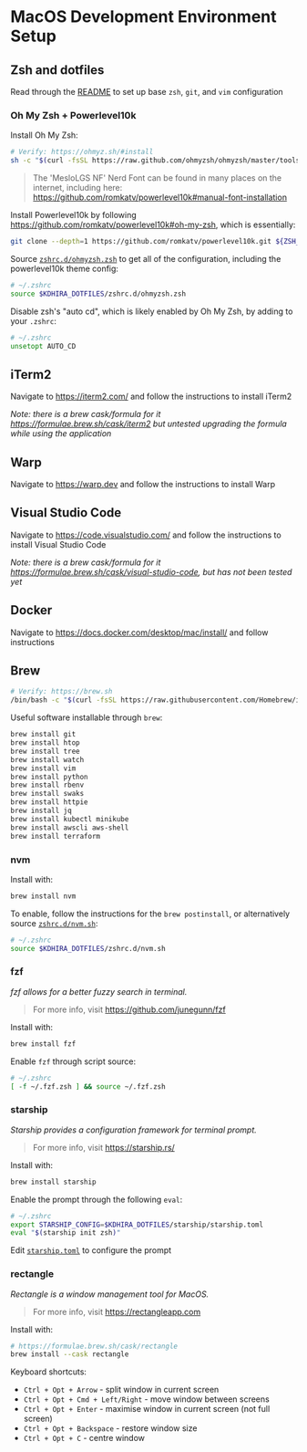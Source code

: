 # MacOS Development Environment Setup

## Zsh and dotfiles

Read through the [README](./README.md) to set up base `zsh`, `git`, and `vim` configuration

### Oh My Zsh + Powerlevel10k

Install Oh My Zsh:

```zsh
# Verify: https://ohmyz.sh/#install
sh -c "$(curl -fsSL https://raw.github.com/ohmyzsh/ohmyzsh/master/tools/install.sh)"
```

> The 'MesloLGS NF' Nerd Font can be found in many places on the internet, including here:
> https://github.com/romkatv/powerlevel10k#manual-font-installation

Install Powerlevel10k by following https://github.com/romkatv/powerlevel10k#oh-my-zsh, which is essentially:

```zsh
git clone --depth=1 https://github.com/romkatv/powerlevel10k.git ${ZSH_CUSTOM:-$HOME/.oh-my-zsh/custom}/themes/powerlevel10k
```

Source [`zshrc.d/ohmyzsh.zsh`](./zshrc.d/ohmyzsh.zsh) to get all of the configuration, including the powerlevel10k theme config:

```zsh
# ~/.zshrc
source $KDHIRA_DOTFILES/zshrc.d/ohmyzsh.zsh
```

Disable zsh's "auto cd", which is likely enabled by Oh My Zsh, by adding to your `.zshrc`:

```zsh
# ~/.zshrc
unsetopt AUTO_CD
```

## iTerm2

Navigate to https://iterm2.com/ and follow the instructions to install iTerm2

_Note: there is a brew cask/formula for it https://formulae.brew.sh/cask/iterm2 but untested upgrading the formula while using the application_

## Warp

Navigate to https://warp.dev and follow the instructions to install Warp

## Visual Studio Code

Navigate to https://code.visualstudio.com/ and follow the instructions to install Visual Studio Code

_Note: there is a brew cask/formula for it https://formulae.brew.sh/cask/visual-studio-code, but has not been tested yet_

## Docker

Navigate to https://docs.docker.com/desktop/mac/install/ and follow instructions

## Brew

```zsh
# Verify: https://brew.sh
/bin/bash -c "$(curl -fsSL https://raw.githubusercontent.com/Homebrew/install/HEAD/install.sh)"
```

Useful software installable through `brew`:

```zsh
brew install git
brew install htop
brew install tree
brew install watch
brew install vim
brew install python
brew install rbenv
brew install swaks
brew install httpie
brew install jq
brew install kubectl minikube
brew install awscli aws-shell
brew install terraform
```

### nvm

Install with:

```zsh
brew install nvm
```

To enable, follow the instructions for the `brew postinstall`, or alternatively source [`zshrc.d/nvm.sh`](./zshrc.d/nvm.sh):

```zsh
# ~/.zshrc
source $KDHIRA_DOTFILES/zshrc.d/nvm.sh
```

### fzf

_fzf allows for a better fuzzy search in terminal._

> For more info, visit https://github.com/junegunn/fzf

Install with:

```zsh
brew install fzf
```

Enable `fzf` through script source:

```zsh
# ~/.zshrc
[ -f ~/.fzf.zsh ] && source ~/.fzf.zsh
```

### starship

_Starship provides a configuration framework for terminal prompt._

> For more info, visit https://starship.rs/

Install with:

```zsh
brew install starship
```

Enable the prompt through the following `eval`:

```zsh
# ~/.zshrc
export STARSHIP_CONFIG=$KDHIRA_DOTFILES/starship/starship.toml
eval "$(starship init zsh)"
```

Edit [`starship.toml`](./starship/starship.toml) to configure the prompt

### rectangle

_Rectangle is a window management tool for MacOS._

> For more info, visit https://rectangleapp.com

Install with:

```zsh
# https://formulae.brew.sh/cask/rectangle
brew install --cask rectangle
```

Keyboard shortcuts:

- `Ctrl + Opt + Arrow` - split window in current screen
- `Ctrl + Opt + Cmd + Left/Right` - move window between screens
- `Ctrl + Opt + Enter` - maximise window in current screen (not full screen)
- `Ctrl + Opt + Backspace` - restore window size
- `Ctrl + Opt + C` - centre window
